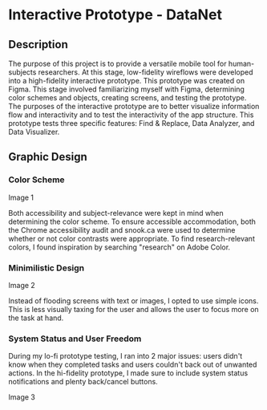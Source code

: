 # Interactive Prototype - DataNet

## Description

The purpose of this project is to provide a versatile mobile tool for human-subjects researchers. At this stage, low-fidelity 
wireflows were developed into a high-fidelity interactive prototype. This prototype was created on Figma. This stage involved 
familiarizing myself with Figma, determining color schemes and objects, creating screens, and testing the prototype. The purposes of 
the interactive prototype are to better visualize information flow and interactivity and to test the interactivity of the app structure. 
This prototype tests three specific features: Find & Replace, Data Analyzer, and Data Visualizer.

## Graphic Design

### Color Scheme

Image 1

Both accessibility and subject-relevance were kept in mind when determining the color scheme. To ensure accessible accommodation, both the
Chrome accessibility audit and snook.ca were used to determine whether or not color contrasts were appropriate. To find research-relevant colors,
I found inspiration by searching "research" on Adobe Color.

### Minimilistic Design

Image 2

Instead of flooding screens with text or images, I opted to use simple icons. This is less visually taxing for the user and allows the user to focus
more on the task at hand.

### System Status and User Freedom

During my lo-fi prototype testing, I ran into 2 major issues: users didn't know when they completed tasks and users couldn't back out of unwanted actions. 
In the hi-fidelity prototype, I made sure to include system status notifications and plenty back/cancel buttons.

Image 3
